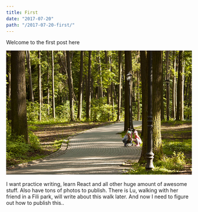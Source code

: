 ```yaml
---
title: First
date: "2017-07-20"
path: "/2017-07-20-first/"
---
```


Welcome to the first post here

![Summer Fili](./3691.jpg)

I want practice writing, learn React and all other huge amount of awesome stuff. Also have tons of
photos to publish. There is Lu, walking with her friend in a Fili park, will write
about this walk later. And now I need to figure out how to publish this..





        

